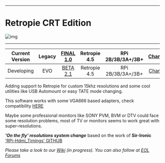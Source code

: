 ***
# Retropie CRT Edition

![img](https://github.com/krahsdevil/crt-for-retropie/blob/d398fe53a9e550c6aca72b926ea8c8a312aed028/logo.png?raw=true)
***
| Current Version  | Legacy | [FINAL 1.0](https://github.com/krahsdevil/Retropie-CRT-Edition/releases/download/LEGACY_v.1.0/retropieCRTLegacy-v1-rgbpi.img.gz) | Retropie 4.5 | RPi 2B/3B/3A+/3B+ | [Changelog](https://github.com/krahsdevil/Retropie-CRT-Edition/wiki/Changelog)  |
|:---:|:---:|:---:|:---:|:---:|:---:|
| Developing | EVO | [BETA 2.1](https://github.com/krahsdevil/Retropie-CRT-Edition/releases/download/evo.beta.2.1/retropieCRTEVO-BETAU2.1.img.gz) | Retropie 4.5 | RPi 2B/3B/3A+/3B+ | [Changelog](https://github.com/krahsdevil/Retropie-CRT-Edition/wiki/Changelog)  |

Adding support to Retropie for custom 15khz resolutions and some cool utilities like USB Automount or easy TATE mode changing.

This software works with some VGA666 based adapters, check compatibility [HERE](https://github.com/krahsdevil/Retropie-CRT-Edition/wiki/Adaptadores-RGB)

Maybe some professional monitors like SONY PVM, BVM or DTV could face some resolution problems, most of TV or monitors seems to work great with super-resolutions.

**_'On the fly' resolutions system change_** based on the work of **Sir-Ironic** ['RPi-Hdmi_Timings' GITHUB](https://github.com/Sir-Ironic/RPi-Hdmi_Timings)

_Please take a look to our [Wiki](https://github.com/krahsdevil/crt-for-retropie/wiki) (in progress)._
_You can also follow at  [EOL Forums](https://www.elotrolado.net/hilo_retropie-crt-edition-raspberry-pi-2b-3b-3b-tv-15khz-vga666-pi2scart-rgb-pi_2328132)_
